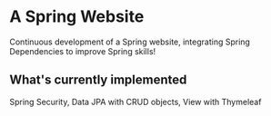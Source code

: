 # A Spring Website

Continuous development of a Spring website, integrating Spring Dependencies to improve Spring skills!

## What's currently implemented

Spring Security, Data JPA with CRUD objects, View with Thymeleaf

